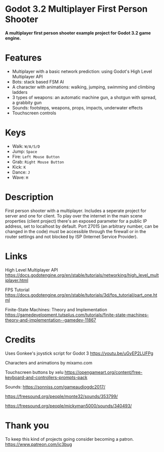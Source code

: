 # Godot 3.2 Multiplayer First Person Shooter

**A multiplayer first person shooter example project for Godot 3.2 game engine.**

Features
========

- Multiplayer with a basic network prediction: using Godot's High Level Multiplayer API
- Bots: stack based FSM AI
- A character with animations: walking, jumping, swimming and climbing ladders
- 3 types of weapons: an automatic machine gun, a shotgun with spread, a grabbity gun
- Sounds: footsteps, weapons, props, impacts, underwater effects
- Touchscreen controls

Keys
====

- Walk: `W/A/S/D`
- Jump: `Space`
- Fire: `Left Mouse Button`
- Grab: `Right Mouse Button`
- Kick: `K`
- Dance: `J`
- Wave: `H`

Description
===========

First person shooter with a multiplayer. Includes a seperate project for server and one for client. 
To play over the internet in the main scene properties (client project) there's an exposed parameter for a public IP address, set to localhost by default.
Port 27015 (an arbitrary number, can be changed in the code) must be accessible through the firewall or in the router settings and not blocked by ISP (Internet Service Provider).

Links
=====

High Level Multiplayer API
https://docs.godotengine.org/en/stable/tutorials/networking/high_level_multiplayer.html

FPS Tutorial
https://docs.godotengine.org/en/stable/tutorials/3d/fps_tutorial/part_one.html

Finite-State Machines: Theory and Implementation
https://gamedevelopment.tutsplus.com/tutorials/finite-state-machines-theory-and-implementation--gamedev-11867

Credits
=======

Uses Gonkee's joystick script for Godot 3 https://youtu.be/uGyEP2LUFPg

Characters and animations by mixamo.com

Touchscreen buttons by xelu https://opengameart.org/content/free-keyboard-and-controllers-prompts-pack

Sounds:
https://sonniss.com/gameaudiogdc2017/

https://freesound.org/people/monte32/sounds/353799/

https://freesound.org/people/mickyman5000/sounds/340493/


Thank you
=========

To keep this kind of projects going consider becoming a patron.
https://www.patreon.com/ic3bug
